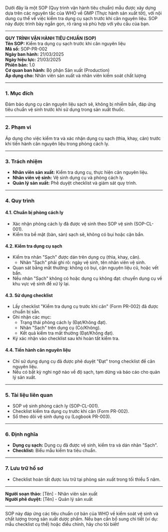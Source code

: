 Dưới đây là một SOP (Quy trình vận hành tiêu chuẩn) mẫu được xây dựng dựa trên các nguyên tắc của WHO về GMP (Thực hành sản xuất tốt), với nội dung cụ thể về việc kiểm tra dụng cụ sạch trước khi cân nguyên liệu. SOP này được trình bày ngắn gọn, rõ ràng và phù hợp với yêu cầu của bạn.

---

**QUY TRÌNH VẬN HÀNH TIÊU CHUẨN (SOP)**  
**Tên SOP:** Kiểm tra dụng cụ sạch trước khi cân nguyên liệu  
**Mã số:** SOP-PR-002  
**Ngày ban hành:** 21/03/2025  
**Ngày hiệu lực:** 21/03/2025  
**Phiên bản:** 1.0  
**Cơ quan ban hành:** Bộ phận Sản xuất (Production)  
**Áp dụng cho:** Nhân viên sản xuất và nhân viên kiểm soát chất lượng  

---

### 1. Mục đích  
Đảm bảo dụng cụ cân nguyên liệu sạch sẽ, không bị nhiễm bẩn, đáp ứng tiêu chuẩn vệ sinh trước khi sử dụng trong sản xuất thuốc.

---

### 2. Phạm vi  
Áp dụng cho việc kiểm tra và xác nhận dụng cụ sạch (thìa, khay, cân) trước khi tiến hành cân nguyên liệu trong phòng cách ly.

---

### 3. Trách nhiệm  
- **Nhân viên sản xuất:** Kiểm tra dụng cụ, thực hiện cân nguyên liệu.  
- **Nhân viên vệ sinh:** Vệ sinh dụng cụ và phòng cách ly.  
- **Quản lý sản xuất:** Phê duyệt checklist và giám sát quy trình.

---

### 4. Quy trình  

#### 4.1. Chuẩn bị phòng cách ly  
- Xác nhận phòng cách ly đã được vệ sinh theo SOP vệ sinh (SOP-CL-001).  
- Kiểm tra bề mặt (bàn, sàn) sạch sẽ, không có bụi hoặc cặn bẩn.  

#### 4.2. Kiểm tra dụng cụ sạch  
- Kiểm tra nhãn "Sạch" được dán trên dụng cụ (thìa, khay, cân).  
  - Nhãn "Sạch" phải ghi rõ: ngày vệ sinh, tên nhân viên vệ sinh.  
- Quan sát bằng mắt thường: không có bụi, cặn nguyên liệu cũ, hoặc vết bẩn.  
- Nếu nhãn "Sạch" không có hoặc dụng cụ không đạt: chuyển dụng cụ về khu vực vệ sinh để xử lý lại.  

#### 4.3. Sử dụng checklist  
- Lấy checklist "Kiểm tra dụng cụ trước khi cân" (Form PR-002) đã được chuẩn bị sẵn.  
- Ghi nhận các mục:  
  - Trạng thái phòng cách ly (Đạt/Không đạt).  
  - Nhãn "Sạch" trên dụng cụ (Có/Không).  
  - Kết quả kiểm tra mắt thường (Đạt/Không đạt).  
- Ký xác nhận vào checklist sau khi hoàn tất kiểm tra.

#### 4.4. Tiến hành cân nguyên liệu  
- Chỉ sử dụng dụng cụ đã được phê duyệt "Đạt" trong checklist để cân nguyên liệu.  
- Nếu có bất kỳ nghi ngờ nào về độ sạch, tạm dừng và báo cáo cho quản lý sản xuất.

---

### 5. Tài liệu liên quan  
- SOP vệ sinh phòng cách ly (SOP-CL-001).  
- Checklist kiểm tra dụng cụ trước khi cân (Form PR-002).  
- Sổ theo dõi vệ sinh dụng cụ (Logbook PR-003).  

---

### 6. Định nghĩa  
- **Dụng cụ sạch:** Dụng cụ đã được vệ sinh, kiểm tra và dán nhãn "Sạch".  
- **Checklist:** Biểu mẫu kiểm tra tiêu chuẩn.  

---

### 7. Lưu trữ hồ sơ  
- Checklist hoàn tất được lưu trữ tại phòng sản xuất trong tối thiểu 5 năm.

---

**Người soạn thảo:** [Tên] - Nhân viên sản xuất  
**Người phê duyệt:** [Tên] - Quản lý sản xuất  

---

SOP này đáp ứng các tiêu chuẩn cơ bản của WHO về kiểm soát vệ sinh và chất lượng trong sản xuất dược phẩm. Nếu bạn cần bổ sung chi tiết (ví dụ: mẫu checklist cụ thể) hoặc điều chỉnh, hãy cho tôi biết!
